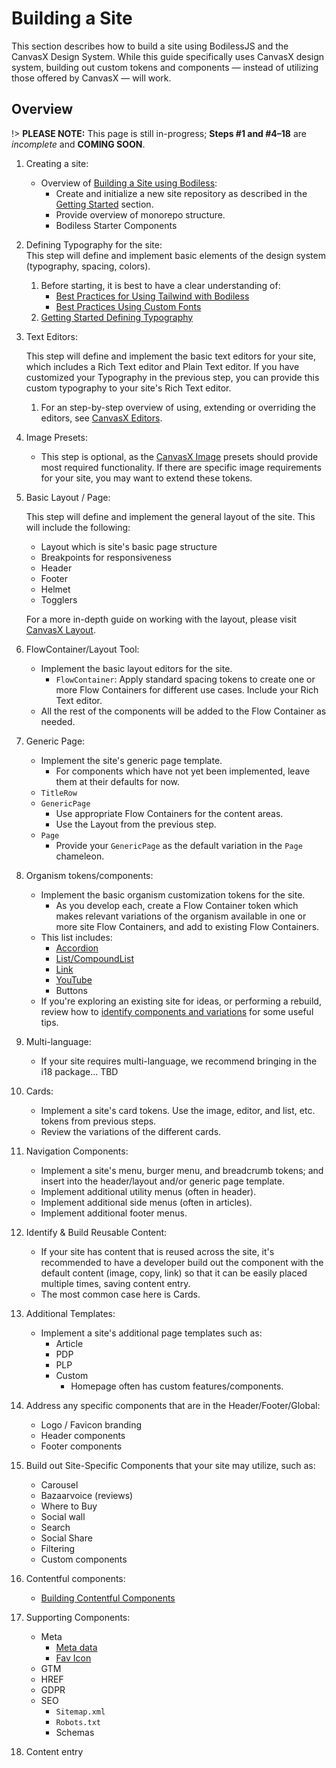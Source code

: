 # Building a Site

This section describes how to build a site using BodilessJS and the CanvasX Design System. While
this guide specifically uses CanvasX design system, building out custom tokens and components —
instead of utilizing those offered by CanvasX — will work.

## Overview

!> **PLEASE NOTE:** This page is still in-progress; **Steps #1 and #4–18** are _incomplete_ and
**COMING SOON**.

<!-- TODO: When page is complete, convert numbered steps into headers.
           Not worth doing while page is in flux. -->

01. Creating a site:
    - Overview of [Building a Site using Bodiless](./BuildingOverview):
      - Create and initialize a new site repository as described in the [Getting
        Started](/About/GettingStarted) section.
      - Provide overview of monorepo structure.
      - Bodiless Starter Components

01. Defining Typography for the site:  
    This step will define and implement basic elements of the design system (typography, spacing,
    colors).

    01. Before starting, it is best to have a clear understanding of:
        - [Best Practices for Using Tailwind with Bodiless](./Typography/TailwindGuide)
        - [Best Practices Using Custom Fonts](./Typography/Fonts)
    01. [Getting Started Defining Typography](./Typography/Typography)

01. Text Editors:

    This step will define and implement the basic text editors for your site, which includes a Rich
    Text editor and Plain Text editor. If you have customized your Typography in the previous step,
    you can provide this custom typography to your site's Rich Text editor.

    01. For an step-by-step overview of using, extending or overriding the editors, see [CanvasX
        Editors](/CX_DesignSystem/Components/CX_Editors/).

01. Image Presets:

    - This step is optional, as the [CanvasX Image](/CX_DesignSystem/Components/CX_Image/) presets
      should provide most required functionality. If there are specific image requirements for your
      site, you may want to extend these tokens.

01. Basic Layout / Page:

    This step will define and implement the general layout of the site. This will include the
    following:

    - Layout which is site's basic page structure
    - Breakpoints for responsiveness
    - Header
    - Footer
    - Helmet
    - Togglers

    For a more in-depth guide on working with the layout, please visit [CanvasX
    Layout](/CX_DesignSystem/Components/CX_Layout/).

01. FlowContainer/Layout Tool:
    - Implement the basic layout editors for the site.
      - `FlowContainer`: Apply standard spacing tokens to create one or more Flow Containers for
        different use cases. Include your Rich Text editor.
    - All the rest of the components will be added to the Flow Container as needed.

01. Generic Page:
    - Implement the site's generic page template.
      - For components which have not yet been implemented, leave them at their defaults for now.
    - `TitleRow`
    - `GenericPage`
      - Use appropriate Flow Containers for the content areas.
      - Use the Layout from the previous step.
    - `Page`
      - Provide your `GenericPage` as the default variation in the `Page` chameleon.

01. Organism tokens/components:
    - Implement the basic organism customization tokens for the site.
      - As you develop each, create a Flow Container token which makes relevant variations of the
        organism available in one or more site Flow Containers, and add to existing Flow Containers.
    - This list includes:
      - [Accordion](/Components/SingleAccordion)
      - [List/CompoundList](/Components/List)
      - [Link](/Components/Link/)
      - [YouTube](/Components/YouTube)
      - Buttons
    <!-- TODO: Update link; page archived. -->
    - If you're exploring an existing site for ideas, or performing a rebuild, review how to
      [identify components and variations](./IdentifyingComponentsGuide) for some useful tips.

01. Multi-language:
      <!-- TODO: Complete bullet when able. -->
    - If your site requires multi-language, we recommend bringing in the i18 package... TBD

01. Cards:
    - Implement a site's card tokens. Use the image, editor, and list, etc. tokens from previous
      steps.
    - Review the variations of the different cards.

01. Navigation Components:
    - Implement a site's menu, burger menu, and breadcrumb tokens; and insert into the header/layout
      and/or generic page template.
    - Implement additional utility menus (often in header).
    - Implement additional side menus (often in articles).
    - Implement additional footer menus.

01. Identify & Build Reusable Content:
    - If your site has content that is reused across the site, it's recommended to have a developer
      build out the component with the default content (image, copy, link) so that it can be easily
      placed multiple times, saving content entry.
    - The most common case here is Cards.

01. Additional Templates:
    - Implement a site's additional page templates such as:
      - Article
      - PDP
      - PLP
      - Custom
        - Homepage often has custom features/components.

01. Address any specific components that are in the Header/Footer/Global:
    - Logo / Favicon branding
    - Header components
    - Footer components

01. Build out Site-Specific Components that your site may utilize, such as:
    - Carousel
    - Bazaarvoice (reviews)
    - Where to Buy
    - Social wall
    - Search
    - Social Share
    - Filtering
    - Custom components

01. Contentful components:
    - [Building Contentful Components](./BuildingComponents/BuildingContentful)

01. Supporting Components:
    - Meta
      - [Meta data](./Meta/MetaData.md)
      - [Fav Icon](./Meta/FavIcon.md)
    - GTM
    - HREF
    - GDPR
    - SEO
      - `Sitemap.xml`
      - `Robots.txt`
      - Schemas

01. Content entry
